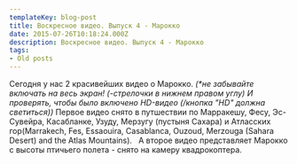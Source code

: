 ```yaml
---
templateKey: blog-post
title: Воскресное видео. Выпуск 4 - Марокко
date: 2015-07-26T10:18:24.000Z
description: Воскресное видео. Выпуск 4 - Марокко
tags:
- Old posts
---
```


Сегодня у нас 2 красивейших видео о Марокко. _(*не забывайте включать на весь экран! (-стрелочки в нижнем правом углу) И проверять, чтобы было включено HD-видео (/кнопка "HD" должна светиться))_ Первое видео снято в путшествии по Марракешу, Фесу, Эс-Сувейра, Касабланке, Узуду, Мерзугу (пустыня Сахара) и Атласских гор(Marrakech, Fes, Essaouira, Casablanca, Ouzoud, Merzouga (Sahara Desert) and the Atlas Mountains).   А второе видео представляет Марокко с высоты птичьего полета \- снято на камеру квадрокоптера.  

